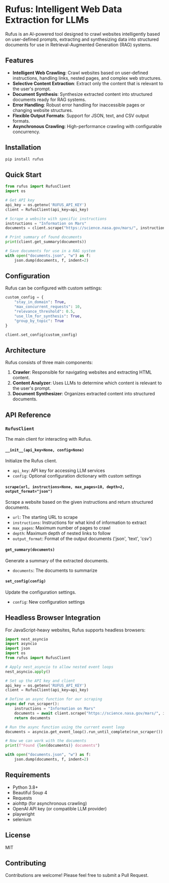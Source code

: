 # Rufus: Intelligent Web Data Extraction for LLMs

Rufus is an AI-powered tool designed to crawl websites intelligently based on user-defined prompts, extracting and synthesizing data into structured documents for use in Retrieval-Augmented Generation (RAG) systems.

## Features

- **Intelligent Web Crawling**: Crawl websites based on user-defined instructions, handling links, nested pages, and complex web structures.
- **Selective Content Extraction**: Extract only the content that is relevant to the user's prompt.
- **Document Synthesis**: Synthesize extracted content into structured documents ready for RAG systems.
- **Error Handling**: Robust error handling for inaccessible pages or changing website structures.
- **Flexible Output Formats**: Support for JSON, text, and CSV output formats.
- **Asynchronous Crawling**: High-performance crawling with configurable concurrency.

## Installation

```bash
pip install rufus
```

## Quick Start

```python
from rufus import RufusClient
import os

# Get API key
api_key = os.getenv('RUFUS_API_KEY')
client = RufusClient(api_key=api_key)

# Scrape a website with specific instructions
instructions = "Information on Mars"
documents = client.scrape("https://science.nasa.gov/mars/", instructions, max_pages=10, depth=2)

# Print summary of found documents
print(client.get_summary(documents))

# Save documents for use in a RAG system
with open("documents.json", "w") as f:
    json.dump(documents, f, indent=2)
```

## Configuration

Rufus can be configured with custom settings:

```python
custom_config = {
    "stay_in_domain": True,
    "max_concurrent_requests": 10,
    "relevance_threshold": 0.5,
    "use_llm_for_synthesis": True,
    "group_by_topic": True
}

client.set_config(custom_config)
```

## Architecture

Rufus consists of three main components:

1. **Crawler**: Responsible for navigating websites and extracting HTML content.
2. **Content Analyzer**: Uses LLMs to determine which content is relevant to the user's prompt.
3. **Document Synthesizer**: Organizes extracted content into structured documents.

## API Reference

### `RufusClient`

The main client for interacting with Rufus.

#### `__init__(api_key=None, config=None)`

Initialize the Rufus client.

- `api_key`: API key for accessing LLM services
- `config`: Optional configuration dictionary with custom settings

#### `scrape(url, instructions=None, max_pages=10, depth=2, output_format="json")`

Scrape a website based on the given instructions and return structured documents.

- `url`: The starting URL to scrape
- `instructions`: Instructions for what kind of information to extract
- `max_pages`: Maximum number of pages to crawl
- `depth`: Maximum depth of nested links to follow
- `output_format`: Format of the output documents ('json', 'text', 'csv')

#### `get_summary(documents)`

Generate a summary of the extracted documents.

- `documents`: The documents to summarize

#### `set_config(config)`

Update the configuration settings.

- `config`: New configuration settings

## Headless Browser Integration

For JavaScript-heavy websites, Rufus supports headless browsers:

```python
import nest_asyncio
import asyncio
import json
import os
from rufus import RufusClient

# Apply nest_asyncio to allow nested event loops
nest_asyncio.apply()

# Set up the API key and client
api_key = os.getenv('RUFUS_API_KEY')
client = RufusClient(api_key=api_key)

# Define an async function for our scraping
async def run_scraper():
    instructions = "Information on Mars"
    documents = await client.scrape("https://science.nasa.gov/mars/", instructions, max_pages=2, depth=2)
    return documents

# Run the async function using the current event loop
documents = asyncio.get_event_loop().run_until_complete(run_scraper())

# Now we can work with the documents
print(f"Found {len(documents)} documents")

with open("documents.json", "w") as f:
    json.dump(documents, f, indent=2)
```
## Requirements

- Python 3.8+
- Beautiful Soup 4
- Requests
- aiohttp (for asynchronous crawling)
- OpenAI API key (or compatible LLM provider)
- playwright
- selenium
## License

MIT

## Contributing

Contributions are welcome! Please feel free to submit a Pull Request.
